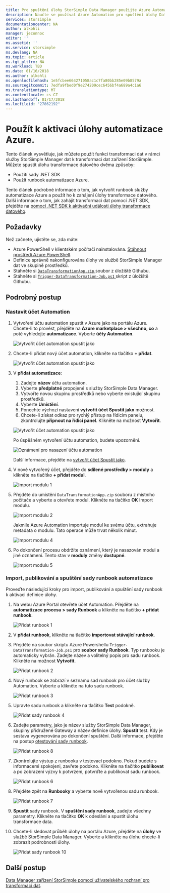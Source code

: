 ```yaml
---
title: Pro spuštění úlohy StorSimple Data Manager použijte Azure Automation | Microsoft Docs
description: Naučte se používat Azure Automation pro spuštění úlohy Data Manager zařízení StorSimple
services: storsimple
documentationcenter: NA
author: alkohli
manager: jeconnoc
editor: ''
ms.assetid: ''
ms.service: storsimple
ms.devlang: NA
ms.topic: article
ms.tgt_pltfrm: NA
ms.workload: TBD
ms.date: 01/16/2018
ms.author: alkohli
ms.openlocfilehash: 1e5fcbee664271058ac1c7fa80bb285e09b8579a
ms.sourcegitcommit: 7edfa9fbed0f9e274209cec6456bf4a689a4c1a6
ms.translationtype: MT
ms.contentlocale: cs-CZ
ms.lasthandoff: 01/17/2018
ms.locfileid: "27862192"
---
```

# <a name="use-azure-automation-to-trigger-a-job"></a>Použít k aktivaci úlohy automatizace Azure.

Tento článek vysvětluje, jak můžete použít funkci transformaci dat v rámci služby StorSimple Manager dat k transformaci dat zařízení StorSimple. Můžete spustit úlohu transformace datového dvěma způsoby: 

 - Použití sady .NET SDK
 - Použít runbook automatizace Azure.
 
Tento článek podrobné informace o tom, jak vytvořit runbook služby automatizace Azure a použít ho k zahájení úlohy transformace datového. Další informace o tom, jak zahájit transformaci dat pomocí .NET SDK, přejděte na [pomocí .NET SDK k aktivační události úlohy transformace datového](storsimple-data-manager-dotnet-jobs.md).

## <a name="prerequisites"></a>Požadavky

Než začnete, ujistěte se, zda máte:

*   Azure PowerShell v klientském počítači nainstalována. [Stáhnout prostředí Azure PowerShell](https://docs.microsoft.com/powershell/azure/install-azurerm-ps).
*   Definice správně nakonfigurována úlohy ve službě StorSimple Manager dat ve skupině prostředků.
*   Stáhněte si [ `DataTransformationApp.zip` ](https://github.com/Azure-Samples/storsimple-dotnet-data-manager-get-started/raw/master/Azure%20Automation%20For%20Data%20Manager/DataTransformationApp.zip) soubor z úložiště Githubu. 
*   Stáhněte si [ `Trigger-DataTransformation-Job.ps1` ](https://github.com/Azure-Samples/storsimple-dotnet-data-manager-get-started/blob/master/Azure%20Automation%20For%20Data%20Manager/Trigger-DataTransformation-Job.ps1) skript z úložiště Githubu.

## <a name="step-by-step-procedure"></a>Podrobný postup

### <a name="set-up-the-automation-account"></a>Nastavit účet Automation

1. Vytvoření účtu automation spustit v Azure jako na portálu Azure. Chcete-li to provést, přejděte na **Azure marketplace > všechno, co** a poté vyhledejte **automatizace**. Vyberte **účty Automation**.

    ![Vytvořit účet automation spustit jako](./media/storsimple-data-manager-job-using-automation/search-automation-account1.png)

2. Chcete-li přidat nový účet automation, klikněte na tlačítko **+ přidat**.

    ![Vytvořit účet automation spustit jako](./media/storsimple-data-manager-job-using-automation/add-automation-account1.png)

3. V **přidat automatizace**:

    1. Zadejte **název** účtu automation.
    2. Vyberte **předplatné** propojené s služby StorSimple Data Manager.
    3. Vytvořte novou skupinu prostředků nebo vyberte existující skupinu prostředků.
    4. Vyberte **Umístění**.
    5. Ponechte výchozí nastavení **vytvořit účet Spustit jako** možnost.
    6. Chcete-li získat odkaz pro rychlý přístup na řídicím panelu, zkontrolujte **připnout na řídicí panel**. Klikněte na možnost **Vytvořit**.

    ![Vytvořit účet automation spustit jako](./media/storsimple-data-manager-job-using-automation/create-automation-run-as-account.png)
    
    Po úspěšném vytvoření účtu automation, budete upozorněni.
    
    ![Oznámení pro nasazení účtu automation](./media/storsimple-data-manager-job-using-automation/deployment-automation-account-notification1.png)

    Další informace, přejděte na [vytvořit účet Spustit jako](../automation/automation-create-runas-account.md).

3. V nově vytvořený účet, přejděte do **sdílené prostředky > moduly** a klikněte na tlačítko **+ přidat modul**.

    ![Import modulu 1](./media/storsimple-data-manager-job-using-automation/import-module-1.png)

4. Přejděte do umístění `DataTransformationApp.zip` souboru z místního počítače a vyberte a otevřete modul. Klikněte na tlačítko **OK** Import modulu.

    ![Import modulu 2](./media/storsimple-data-manager-job-using-automation/import-module-2.png)

   Jakmile Azure Automation importuje modul ke svému účtu, extrahuje metadata o modulu. Tato operace může trvat několik minut.

   ![Import modulu 4](./media/storsimple-data-manager-job-using-automation/import-module-4.png)

5. Po dokončení procesu obdržíte oznámení, který je nasazován modul a jiné oznámení.  Tento stav v **moduly** změny **dostupné**.

    ![Import modulu 5](./media/storsimple-data-manager-job-using-automation/import-module-5.png)

### <a name="import-publish-and-run-automation-runbook"></a>Import, publikování a spuštění sady runbook automatizace

Proveďte následující kroky pro import, publikování a spuštění sady runbook k aktivaci definice úlohy.

1. Na webu Azure Portal otevřete účet Automation. Přejděte na **automatizace procesu > sady Runbook** a klikněte na tlačítko **+ přidat runbook**.

    ![Přidat runbook 1](./media/storsimple-data-manager-job-using-automation/add-runbook-1.png)

2. V **přidat runbook**, klikněte na tlačítko **importovat stávající runbook**.

3. Přejděte na soubor skriptu Azure Powershellu `Trigger-DataTransformation-Job.ps1` pro **soubor sady Runbook**. Typ runbooku je automaticky vybrán. Zadejte název a volitelný popis pro sadu runbook. Klikněte na možnost **Vytvořit**.

    ![Přidat runbook 2](./media/storsimple-data-manager-job-using-automation/add-runbook-2.png)

4. Nový runbook se zobrazí v seznamu sad runbook pro účet služby Automation. Vyberte a klikněte na tuto sadu runbook.

    ![Přidat runbook 3](./media/storsimple-data-manager-job-using-automation/add-runbook-3.png)

5. Upravte sadu runbook a klikněte na tlačítko **Test** podokně.

    ![Přidat sady runbook 4](./media/storsimple-data-manager-job-using-automation/add-runbook-4.png)

6. Zadejte parametry, jako je název služby StorSimple Data Manager, skupiny přidružené Gateway a název definice úlohy. **Spustit** test. Kdy je sestava vygenerována po dokončení spuštění. Další informace, přejděte na postup [otestování sady runbook](../automation/automation-first-runbook-textual-powershell.md#step-3---test-the-runbook).

    ![Přidat runbook 8](./media/storsimple-data-manager-job-using-automation/add-runbook-8.png)    

7. Zkontrolujte výstup z runbooku v testovací podokno. Pokud budete s informacemi spokojeni, zavřete podokno. Klikněte na tlačítko **publikovat** a po zobrazení výzvy k potvrzení, potvrďte a publikovat sadu runbook.

    ![Přidat runbook 6](./media/storsimple-data-manager-job-using-automation/add-runbook-6.png)

8. Přejděte zpět na **Runbooky** a vyberte nově vytvořenou sadu runbook.

    ![Přidat runbook 7](./media/storsimple-data-manager-job-using-automation/add-runbook-7.png)

9. **Spustit** sady runbook. V **spuštění sady runbook**, zadejte všechny parametry. Klikněte na tlačítko **OK** k odeslání a spustit úlohu transformace data.

10. Chcete-li sledovat průběh úlohy na portálu Azure, přejděte na **úlohy** ve službě StorSimple Data Manager. Vyberte a klikněte na úlohu chcete-li zobrazit podrobnosti úlohy.

    ![Přidat sady runbook 10](./media/storsimple-data-manager-job-using-automation/add-runbook-10.png)

## <a name="next-steps"></a>Další postup

[Data Manager zařízení StorSimple pomocí uživatelského rozhraní pro transformaci dat](storsimple-data-manager-ui.md).